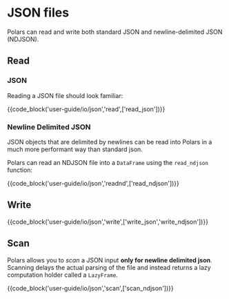 # JSON files

Polars can read and write both standard JSON and newline-delimited JSON (NDJSON).

## Read

### JSON

Reading a JSON file should look familiar:

{{code_block('user-guide/io/json','read',['read_json'])}}

### Newline Delimited JSON

JSON objects that are delimited by newlines can be read into Polars in a much more performant way
than standard json.

Polars can read an NDJSON file into a `DataFrame` using the `read_ndjson` function:

{{code_block('user-guide/io/json','readnd',['read_ndjson'])}}

## Write

{{code_block('user-guide/io/json','write',['write_json','write_ndjson'])}}

## Scan

Polars allows you to _scan_ a JSON input **only for newline delimited json**. Scanning delays the
actual parsing of the file and instead returns a lazy computation holder called a `LazyFrame`.

{{code_block('user-guide/io/json','scan',['scan_ndjson'])}}
